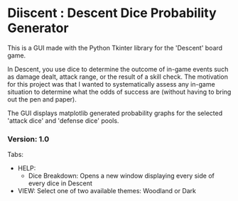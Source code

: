 # Diiscent : Descent Dice Probability Generator

This is a GUI made with the Python Tkinter library for the 'Descent' board game. 

In Descent, you use dice to determine the outcome of in-game events such as damage dealt, attack range, or the result of a skill check. The motivation for this project was that I wanted to systematically assess any in-game situation to determine what the odds of success are (without having to bring out the pen and paper).

The GUI displays matplotlib generated probability graphs for the selected 'attack dice' and 'defense dice' pools. 

### Version: 1.0

Tabs:
<ul>
  <li> 
    HELP: 
    <ul>
      <li> Dice Breakdown: Opens a new window displaying every side of every dice in Descent
    </ul>
  </li>
  <li>
    VIEW: Select one of two available themes: Woodland or Dark
  </li>
</ul>
  

